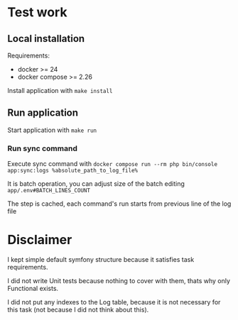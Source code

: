 # Test work

## Local installation

Requirements:

* docker >= 24
* docker compose >= 2.26

Install application with `make install`

## Run application

Start application with `make run`

### Run sync command

Execute sync command with `docker compose run --rm php bin/console app:sync:logs %absolute_path_to_log_file%`

It is batch operation, you can adjust size of the batch editing `app/.env#BATCH_LINES_COUNT`

The step is cached, each command's run starts from previous line of the log file

# Disclaimer

I kept simple default symfony structure because it satisfies task requirements.

I did not write Unit tests because nothing to cover with them, thats why only Functional exists.

I did not put any indexes to the Log table, because it is not necessary for this task (not because I did not think about this). 
